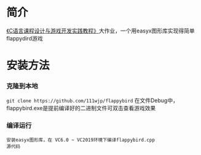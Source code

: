 # 简介
[《C语言课程设计与游戏开发实践教程》](https://zhuanlan.zhihu.com/p/28264721)大作业，一个用easyx图形库实现得简单flappydird游戏

# 安装方法
### 克隆到本地
` git clone https://github.com/111wjp/flappybird `
    在文件Debug中，flappybird.exe是提前编译好的二进制文件可双击查看游戏效果

### 编译运行
    安装easyx图形库，在 VC6.0 ~ VC2019环境下编译flappybird.cpp
    源代码
